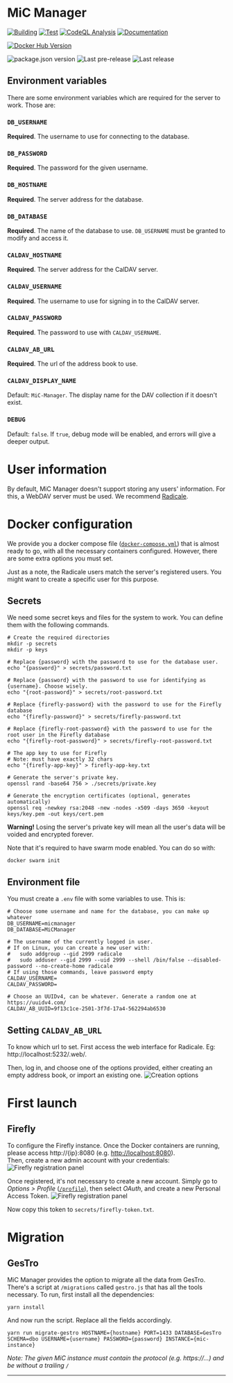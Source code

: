 # MiC Manager

[![Building][build-badge]][build-url]
[![Test][test-badge]][test-url]
[![CodeQL Analysis][codeql-badge-url]][codeql-url]
[![Documentation][docs-badge-url]][docs-url]

[![Docker Hub Version][docker-badge-url]][docker-hub-url]

![package.json version][package-version-badge]
![Last pre-release][prerelease-badge]
![Last release][release-badge]

## Environment variables

There are some environment variables which are required for the server to work. Those are:

### `DB_USERNAME`

**Required**. The username to use for connecting to the database.

### `DB_PASSWORD`

**Required**. The password for the given username.

### `DB_HOSTNAME`

**Required**. The server address for the database.

### `DB_DATABASE`

**Required**. The name of the database to use. `DB_USERNAME` must be granted to modify and access it.

### `CALDAV_HOSTNAME`

**Required**. The server address for the CalDAV server.

### `CALDAV_USERNAME`

**Required**. The username to use for signing in to the CalDAV server.

### `CALDAV_PASSWORD`

**Required**. The password to use with `CALDAV_USERNAME`.

### `CALDAV_AB_URL`

**Required**. The url of the address book to use.

### `CALDAV_DISPLAY_NAME`

Default: `MiC-Manager`. The display name for the DAV collection if it doesn't exist.

### `DEBUG`

Default: `false`. If `true`, debug mode will be enabled, and errors will give a deeper output.

# User information

By default, MiC Manager doesn't support storing any users' information. For this, a WebDAV server must be used.
We recommend [Radicale](https://radicale.org).

# Docker configuration

We provide you a docker compose file ([`docker-compose.yml`](./docker-compose.yml)) that is almost ready to go, with all
the necessary containers configured. However, there are some extra options you must set.

Just as a note, the Radicale users match the server's registered users. You might want to create a specific user for
this purpose.

## Secrets

We need some secret keys and files for the system to work. You can define them with the following commands.

```shell
# Create the required directories
mkdir -p secrets
mkdir -p keys

# Replace {password} with the password to use for the database user.
echo "{password}" > secrets/password.txt

# Replace {password} with the password to use for identifying as {username}. Choose wisely.
echo "{root-password}" > secrets/root-password.txt

# Replace {firefly-password} with the password to use for the Firefly database
echo "{firefly-password}" > secrets/firefly-password.txt

# Replace {firefly-root-password} with the password to use for the root user in the Firefly database
echo "{firefly-root-password}" > secrets/firefly-root-password.txt

# The app key to use for Firefly
# Note: must have exactly 32 chars
echo "{firefly-app-key}" > firefly-app-key.txt

# Generate the server's private key.
openssl rand -base64 756 > ./secrets/private.key

# Generate the encryption certificates (optional, generates automatically)
openssl req -newkey rsa:2048 -new -nodes -x509 -days 3650 -keyout keys/key.pem -out keys/cert.pem
```

**Warning!** Losing the server's private key will mean all the user's data will be voided and encrypted forever.

Note that it's required to have swarm mode enabled. You can do so with:

```shell
docker swarm init
```

## Environment file

You must create a `.env` file with some variables to use. This is:

```dotenv
# Choose some username and name for the database, you can make up whatever
DB_USERNAME=micmanager
DB_DATABASE=MiCManager

# The username of the currently logged in user.
# If on Linux, you can create a new user with:
#   sudo addgroup --gid 2999 radicale
#   sudo adduser --gid 2999 --uid 2999 --shell /bin/false --disabled-password --no-create-home radicale
# If using those commands, leave password empty
CALDAV_USERNAME=
CALDAV_PASSWORD=

# Choose an UUIDv4, can be whatever. Generate a random one at https://uuidv4.com/
CALDAV_AB_UUID=9f13c1ce-2501-3f7d-17a4-562294ab6530
```

## Setting `CALDAV_AB_URL`

To know which url to set. First access the web interface for Radicale. Eg: http://localhost:5232/.web/.

Then, log in, and choose one of the options provided, either creating an empty address book, or import an existing one.
![Creation options](./docs/RadicaleCreation.png)

# First launch

## Firefly

To configure the Firefly instance. Once the Docker containers are running, please access http://{ip}:8080 (e.g.
[http://localhost:8080](http://localhost:8080)).\
Then, create a new admin account with your credentials:
![Firefly registration panel](./image/firefly_registration.png)

Once registered, it's not necessary to create a new account. Simply go to *Options > Profile*
([`/profile`](http://localhost:8080/profile)), then select *OAuth*, and create a new Personal Access Token.
![Firefly registration panel](./image/firefly_token.png)

Now copy this token to `secrets/firefly-token.txt`.

# Migration

## GesTro

MiC Manager provides the option to migrate all the data from GesTro. There's a script at `/migrations` called
`gestro.js` that has all the tools necessary. To run, first install all the dependencies:

```shell
yarn install
```

And now run the script. Replace all the fields accordingly.

```shell
yarn run migrate-gestro HOSTNAME={hostname} PORT=1433 DATABASE=GesTro SCHEMA=dbo USERNAME={username} PASSWORD={password} INSTANCE={mic-instance}
```

*Note: The given MiC instance must contain the protocol (e.g. https://...) and be without a trailing `/`*

---

[codeql-badge-url]: https://img.shields.io/github/workflow/status/ArnyminerZ/MiC-Manager/CodeQL?label=CodeQL&style=for-the-badge&logo=github

[codeql-url]:https://github.com/ArnyminerZ/MiC-Manager/security/code-scanning

[docker-badge-url]: https://img.shields.io/docker/v/arnyminerz/mic_manager?style=for-the-badge&logo=docker

[docker-hub-url]: https://hub.docker.com/repository/docker/arnyminerz/mic_manager

[package-version-badge]: https://img.shields.io/github/package-json/v/ArnyminerZ/MiC-Manager?label=Dev%20Version&logo=github&style=for-the-badge

[prerelease-badge]: https://img.shields.io/github/v/release/ArnyminerZ/MiC-Manager?include_prereleases&label=Last%20Pre-Release&logo=github&style=for-the-badge

[release-badge]: https://img.shields.io/github/v/release/ArnyminerZ/MiC-Manager?label=Last%20Release&logo=github&style=for-the-badge

[releases-url]: https://github.com/ArnyminerZ/MiC-Manager/releases

[build-badge]: https://img.shields.io/github/workflow/status/ArnyminerZ/MiC-Manager/docker-ci?style=for-the-badge

[build-url]: https://github.com/ArnyminerZ/MiC-Manager/actions/workflows/docker-ci.yml

[test-badge]: https://img.shields.io/github/workflow/status/ArnyminerZ/MiC-Manager/Test?style=for-the-badge&label=Test

[test-url]: https://github.com/ArnyminerZ/MiC-Manager/actions/workflows/test.yml

[docs-url]: http://arnaumora.me/MiC-Manager/

[docs-badge-url]: https://img.shields.io/github/workflow/status/Arnyminerz/MiC-Manager/Deploy%20static%20content%20to%20Pages?label=Documentation&style=for-the-badge&logo=swagger
